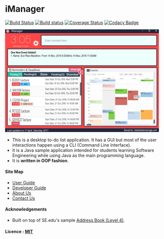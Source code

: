 # iManager

[![Build Status](https://travis-ci.org/CS2103JAN2017-F14-B3/main.svg?branch=master)](https://travis-ci.org/CS2103JAN2017-F14-B3/main)
[![Build status](https://ci.appveyor.com/api/projects/status/ypa8vh1faphd8kj7?svg=true)](https://ci.appveyor.com/project/LiHaoTan/main)
[![Coverage Status](https://coveralls.io/repos/github/CS2103JAN2017-F14-B3/main/badge.svg?branch=master)](https://coveralls.io/github/CS2103JAN2017-F14-B3/main?branch=master)
[![Codacy Badge](https://api.codacy.com/project/badge/Grade/da02bd588e5449ebbb6eab25b2f1a05a)](https://www.codacy.com/app/LiHaoTan/main?utm_source=github.com&amp;utm_medium=referral&amp;utm_content=CS2103JAN2017-F14-B3/main&amp;utm_campaign=Badge_Grade)

<img src="docs/images/Ui.png" width="600"><br>

* This is a desktop to-do list application. It has a GUI but most of the user interactions happen using
  a CLI (Command Line Interface).
* It is a Java sample application intended for students learning Software Engineering while using Java as
  the main programming language.
* It is **written in OOP fashion**.


#### Site Map
* [User Guide](docs/UserGuide.md)
* [Developer Guide](docs/DeveloperGuide.md)
* [About Us](docs/AboutUs.md)
* [Contact Us](docs/ContactUs.md)

#### Acknowledgements

* Built on top of SE.edu's sample [Address Book (Level 4)](https://github.com/se-edu/addressbook-level4).


#### Licence : [MIT](LICENSE)

